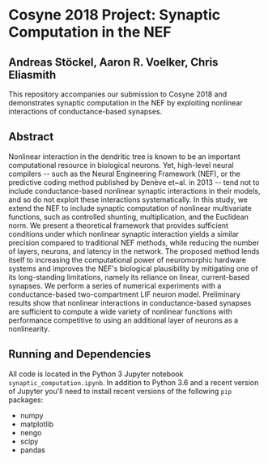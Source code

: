 # Cosyne 2018 Project: Synaptic Computation in the NEF
## Andreas Stöckel, Aaron R. Voelker, Chris Eliasmith

This repository accompanies our submission to Cosyne 2018 and demonstrates
synaptic computation in the NEF by exploiting nonlinear interactions of
conductance-based synapses.

## Abstract

Nonlinear interaction in the dendritic tree is known to be an important computational resource in biological neurons. Yet, high-level neural compilers -- such as the Neural Engineering Framework (NEF), or the predictive coding method published by Denève et~al. in 2013 -- tend not to include conductance-based nonlinear synaptic interactions in their models, and so do not exploit these interactions systematically. In this study, we extend the NEF to include synaptic computation of nonlinear multivariate functions, such as controlled shunting, multiplication, and the Euclidean norm. We present a theoretical framework that provides sufficient conditions under which nonlinear synaptic interaction yields a similar precision compared to traditional NEF methods, while reducing the number of layers, neurons, and latency in the network. The proposed method lends itself to increasing the computational power of neuromorphic hardware systems and improves the NEF's biological plausibility by mitigating one of its long-standing limitations, namely its reliance on linear, current-based synapses. We perform a series of numerical experiments with a conductance-based two-compartment LIF neuron model. Preliminary results show that nonlinear interactions in conductance-based synapses are sufficient to compute a wide variety of nonlinear functions with performance competitive to using an additional layer of neurons as a nonlinearity.

## Running and Dependencies

All code is located in the Python 3 Jupyter notebook `synaptic_computation.ipynb`. In addition to Python 3.6 and a recent version of Jupyter you'll need to install recent versions of the following `pip` packages:

* numpy
* matplotlib
* nengo
* scipy
* pandas
